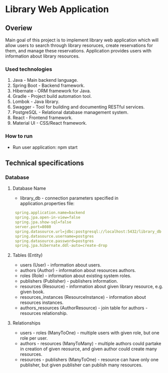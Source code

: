 # Library Web Application #

## Overiew ##

Main goal of this project is to implement library web application which will allow users to search through library resoruces, create reservations for them, and manage these reservations. Application provides users with information about library resources.

### Used technologies ###

1. Java - Main backend language.
2. Spring Boot - Backend framework.
3. Hibernate - ORM framework for Java.
4. Gradle - Project build automation tool.
5. Lombok - Java library.
6. Swagger - Tool for building and documenting RESTful services.
7. PostgreSQL - Relational database management system.
8. React - Frontend framework.
9. Material UI - CSS/React framework.

### How to run ###

- Run user application: npm start

## Technical specifications ##

### Database ###

1. Database Name

   - library_db - connection parameters specified in application.properties file:

   ```yaml
    spring.application.name=backend
    spring.jpa.open-in-view=false
    spring.jpa.show-sql=false
    server.port=8080
    spring.datasource.url=jdbc:postgresql://localhost:5432/library_db
    spring.datasource.username=postgres
    spring.datasource.password=postgres
    spring.jpa.hibernate.ddl-auto=create-drop
   ```

2. Tables (Entity)

   - users (User) - information about users.
   - authors (Author) - information about resources authors.
   - roles (Role) - information about existing system roles.
   - publishers (Publisher) - publishers information.
   - resources (Resource) - information about given library resource, e.g. given book.
   - resources_instances (ResourceInstance) - information about resources instances.
   - authors_resources (AuthorResource) - join table for authors - resources relationship.

3. Relationships

   - users - roles (ManyToOne) - multiple users with given role, but one role per user.
   - authors - resources (ManyToMany) - multiple authors could partake in creation of given reosurce, and given author could create many resources.
   - resources - publishers (ManyToOne) - resource can have only one publisher, but given publisher can publish many resources.

